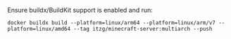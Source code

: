 Ensure buildx/BuildKit support is enabled and run:

```
docker buildx build --platform=linux/arm64 --platform=linux/arm/v7 --platform=linux/amd64 --tag itzg/minecraft-server:multiarch --push 
```
